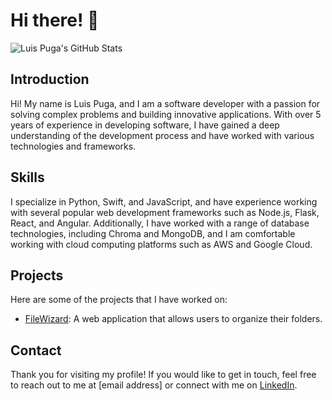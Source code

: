 # Hi there! 👋

![Luis Puga's GitHub Stats](https://github-readme-stats.vercel.app/api?username=luisadrianpuga&show_icons=true&hide_border=true&hide=stars&count_private=true&theme=radical)

## Introduction

Hi! My name is Luis Puga, and I am a software developer with a passion for solving complex problems and building innovative applications. With over 5 years of experience in developing software, I have gained a deep understanding of the development process and have worked with various technologies and frameworks.

## Skills

I specialize in Python, Swift, and JavaScript, and have experience working with several popular web development frameworks such as Node.js, Flask, React, and Angular. Additionally, I have worked with a range of database technologies, including Chroma and MongoDB, and I am comfortable working with cloud computing platforms such as AWS and Google Cloud.

## Projects

Here are some of the projects that I have worked on:

- [FileWizard]([https://github.com/luisadrianpuga/project-name-1](https://github.com/luisadrianpuga/FileWizard)): A web application that allows users to organize their folders.

## Contact

Thank you for visiting my profile! If you would like to get in touch, feel free to reach out to me at [email address] or connect with me on [LinkedIn](https://www.linkedin.com/in/luispy/).
